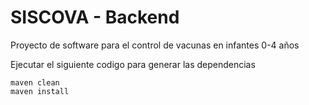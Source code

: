 # SISCOVA - Backend
Proyecto de software para el control de vacunas en infantes 0-4 años

Ejecutar el siguiente codigo para generar las dependencias

```
maven clean
maven install 
